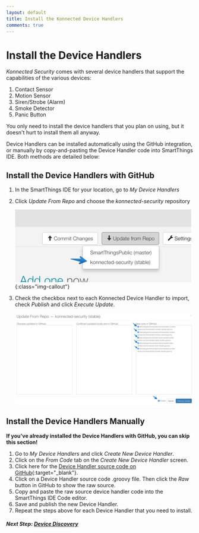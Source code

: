 ```yaml
---
layout: default
title: Install the Konnected Device Handlers
comments: true
---
```


# Install the Device Handlers

_Konnected Security_ comes with several device handlers that support the capabilities of the various devices:

1. Contact Sensor
2. Motion Sensor
3. Siren/Strobe (Alarm)
4. Smoke Detector
5. Panic Button

You only need to install the device handlers that you plan on using, but it doesn't hurt to install them all anyway.

Device Handlers can be installed automatically using the GitHub integration, or manually by copy-and-pasting the Device
Handler code into SmartThings IDE. Both methods are detailed below:

## Install the Device Handlers with GitHub

1. In the SmartThings IDE for your location, go to _My Device Handlers_

1. Click _Update From Repo_ and choose the _konnected-security_ repository
 
   ![](/assets/images/SmartApps-repo-select.png){:class="img-callout"}
   
1. Check the checkbox next to each Konnected Device Handler to import, check _Publish_ and click _Execute Update_.

   ![](/assets/images/DeviceHandler-update-from-repo.png)
   
## Install the Device Handlers Manually

**If you've already installed the Device Handlers with GitHub, you can skip this section!**

1. Go to _My Device Handlers_ and click _Create New Device Handler_.
1. Click on the _From Code_ tab on the _Create New Device Handler_ screen.
1. Click here for the [Device Handler source code on GitHub](https://github.com/konnected-io/konnected-security/tree/stable/devicetypes/konnected-io){:target="_blank"}.
1. Click on a Device Handler source code .groovy file. Then click the _Raw_ button in GitHub to show the raw source.
1. Copy and paste the raw source device handler code into the SmartThings IDE Code editor.
1. Save and publish the new Device Handler.
1. Repeat the steps above for each Device Handler that you need to install.


##### **Next Step:** [Device Discovery](/security-alarm-system/setup/discovery)